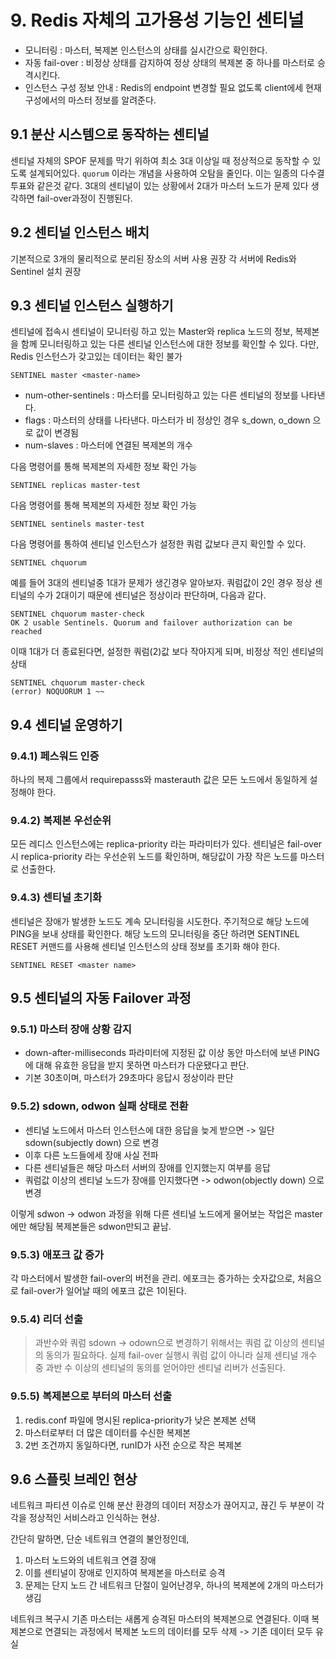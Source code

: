 # 9. Redis 자체의 고가용성 기능인 센티널

- 모니터링 : 마스터, 복제본 인스턴스의 상태를 실시간으로 확인한다.
- 자동 fail-over : 비정상 상태를 감지하여 정상 상태의 복제본 중 하나를 마스터로 승격시킨다.
- 인스턴스 구성 정보 안내 : Redis의 endpoint 변경할 필요 없도록 client에세 현재 구성에서의 마스터 정보를 알려준다.

## 9.1 분산 시스템으로 동작하는 센티널
센티널 자체의 SPOF 문제를 막기 위하여 최소 3대 이상일 때 정상적으로 동작할 수 있도록 설계되어있다.
`quorum` 이라는 개념을 사용하여 오탐을 줄인다. 이는 일종의 다수결 투표와 같은것 같다.
3대의 센티널이 있는 상황에서 2대가 마스터 노드가 문제 있다 생각하면 fail-over과정이 진행된다.

## 9.2 센티널 인스턴스 배치
기본적으로 3개의 물리적으로 분리된 장소의 서버 사용 권장
각 서버에 Redis와 Sentinel 설치 권장

## 9.3 센티널 인스턴스 실행하기
센티널에 접속시 센티널이 모니터링 하고 있는 Master와 replica 노드의 정보, 복제본을 함께 모니터링하고 있는 다른 센티널 인스턴스에 대한 정보를 확인할 수 있다.
다만, Redis 인스턴스가 갖고있는 데이터는 확인 불가

```
SENTINEL master <master-name>
```

- num-other-sentinels : 마스터를 모니터링하고 있는 다른 센티널의 정보를 나타낸다.
- flags : 마스터의 상태를 나타낸다. 마스터가 비 정상인 경우 s_down, o_down 으로 값이 변경됨
- num-slaves : 마스터에 연결된 복제본의 개수

다음 명령어를 통해 복제본의 자세한 정보 확인 가능

```
SENTINEL replicas master-test
```


다음 명령어를 통해 복제본의 자세한 정보 확인 가능

```
SENTINEL sentinels master-test
```


다음 명령어를 통하여 센티널 인스턴스가 설정한 쿼럼 값보다 큰지 확인할 수 있다.
```
SENTINEL chquorum
```

예를 들어 3대의 센티널중 1대가 문제가 생긴경우 알아보자.
쿼럼값이 2인 경우 정상 센티널의 수가 2대이기 때문에 센티널은 정상이라 판단하며, 다음과 같다.
```
SENTINEL chquorum master-check
OK 2 usable Sentinels. Quorum and failover authorization can be reached
```

이때 1대가 더 종료된다면, 설정한 쿼럼(2)값 보다 작아지게 되며, 비정상 적인 센티널의 상태
```
SENTINEL chquorum master-check
(error) NOQUORUM 1 ~~
```

## 9.4 센티널 운영하기
### 9.4.1) 페스워드 인증
하나의 복제 그룹에서 requirepasss와 masterauth 값은 모든 노드에서 동일하게 설정해야 한다.

### 9.4.2) 복제본 우선순위
모든 레디스 인스턴스에는 replica-priority 라는 파라미터가 있다.
센티널은 fail-over시 replica-priority 라는 우선순위 노드를 확인하며, 해당값이 가장 작은 노드를 마스터로 선출한다.

### 9.4.3) 센티널 초기화
센티널은 장애가 발생한 노드도 계속 모니터링을 시도한다.
주기적으로 해당 노드에 PING을 보내 상태를 확인한다. 해당 노드의 모니터링을 중단 하려면 SENTINEL RESET 커맨드를 사용해 센티널 인스턴스의 상태 정보를 초기화 해야 한다.
```
SENTINEL RESET <master name>
```

## 9.5 센티널의 자동 Failover 과정
### 9.5.1) 마스터 장애 상황 감지
- down-after-milliseconds 파라미터에 지정된 값 이상 동안 마스터에 보낸 PING에 대해 유효한 응답을 받지 못하면 마스터가 다운됐다고 판단.
- 기본 30초이며, 마스터가 29초마다 응답시 정상이라 판단

### 9.5.2) sdown, odwon 실패 상태로 전환
- 센티널 노드에서 마스터 인스턴스에 대한 응답을 늦게 받으면 -> 일단 sdown(subjectly down) 으로 변경
- 이후 다른 노드들에세 장애 사실 전파
- 다른 센티널들은 해당 마스터 서버의 장애를 인지했는지 여부를 응답
- 쿼럼값 이상의 센티널 노드가 장애를 인지했다면 -> odwon(objectly down) 으로 변경

이렇게 sdwon -> odwon 과정을 위해 다른 센티널 노드에게 물어보는 작업은 master에만 해당됨
복제본들은 sdwon만되고 끝남.

### 9.5.3) 애포크 값 증가
각 마스터에서 발생한 fail-over의 버전을 관리. 에포크는 증가하는 숫자값으로, 처음으로 fail-over가 일어날 때의 에포크 값은 1이된다.

### 9.5.4) 리더 선출
> 과반수와 쿼럼
> sdown -> odown으로 변경하기 위해서는 쿼럼 값 이상의 센티널의 동의가 필요하다.
> 실제 fail-over 실행시 쿼럼 값이 아니라 실제 센티널 개수 중 과반 수 이상의 센티널의 동의를 얻어야만 센티널 리버가 선출된다.


### 9.5.5) 복제본으로 부터의 마스터 선출
1. redis.conf 파일에 명시된 replica-priority가 낮은 본제본 선택
2. 마스터로부터 더 많은 데이터를 수신한 복제본
3. 2번 조건까지 동일하다면, runID가 사전 순으로 작은 복제본

## 9.6 스플릿 브레인 현상
네트워크 파티션 이슈로 인해 분산 환경의 데이터 저장소가 끊어지고, 끊긴 두 부분이 각각을 정상적인 서비스라고 인식하는 현상.

간단히 말하면, 단순 네트워크 연결의 불안정인데,
1. 마스터 노드와의 네트워크 연결 장애
2. 이를 센티널이 장애로 인지하여 복제본을 마스터로 승격
3. 문제는 단지 노드 간 네트워크 단절이 일어난경우, 하나의 복제본에 2개의 마스터가 생김

네트워크 복구시 기존 마스터는 새롭게 승격된 마스터의 복제본으로 연결된다.
이때 복제본으로 연결되는 과정에서 복제본 노드의 데이터를 모두 삭제 -> 기존 데이터 모두 유실



